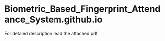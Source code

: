 # Biometric_Based_Fingerprint_Attendance_System.github.io

For detaied description read the attached pdf
